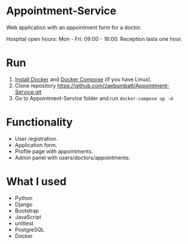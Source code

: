 # Appointment-Service
Web application with an appointment form for a doctor.

Hospital open hours: Mon - Fri: 09:00 - 18:00. Reception lasts one hour.

# Run
1. [Install Docker](https://www.docker.com/products/docker-desktop) and [Docker Compose](https://docs.docker.com/compose/install/) (if you have Linux).
2. Clone repository https://github.com/zaebumbatt/Appointment-Service.git
3. Go to Appointment-Service folder and run ```docker-compose up -d```

# Functionality
* User registration.
* Application form.
* Profile page with appointments.
* Admin panel with users/doctors/appointments.

# What I used
* Python
* Django
* Bootstrap
* JavaScript
* unittest
* PostgreSQL
* Docker